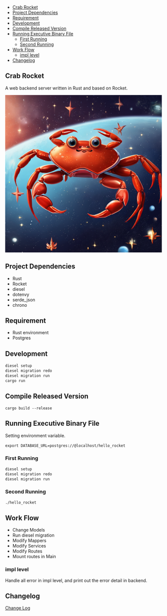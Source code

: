 - [Crab Rocket](#crab-rocket)
- [Project Dependencies](#project-dependencies)
- [Requirement](#requirement)
- [Development](#development)
- [Compile Released Version](#compile-released-version)
- [Running Executive Binary File](#running-executive-binary-file)
  - [First Running](#first-running)
  - [Second Running](#second-running)
- [Work Flow](#work-flow)
  - [impl level](#impl-level)
- [Changelog](#changelog)

## Crab Rocket

A web backend server written in Rust and based on Rocket.

![crab_rocket](./assets/crab,super_moden_rocket,_fast_and_complex,_in_the_universe,_full_of_stars,_delightful.png)

## Project Dependencies

- Rust
- Rocket
- diesel
- dotenvy
- serde_json
- chrono

## Requirement

- Rust environment
- Postgres

## Development

```shell
diesel setup
diesel migration redo
diesel migration run
cargo run
```

## Compile Released Version

```shell
cargo build --release
```

## Running Executive Binary File

Setting environment variable.

`export DATABASE_URL=postgres://@localhost/hello_rocket`

### First Running

```shell
diesel setup
diesel migration redo
diesel migration run
```

### Second Running

```shell
./hello_rocket
```

## Work Flow

- Change Models
- Run diesel migration
- Modify Mappers
- Modify Services
- Modify Routes
- Mount routes in Main

### impl level

Handle all error in impl level, and print out the error detail in backend.

## Changelog

[Change Log](./CHANGELOG.md)
